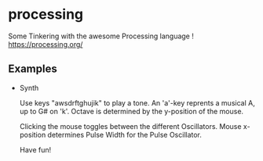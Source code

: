 # processing
Some Tinkering with the awesome Processing language ! https://processing.org/

## Examples

* Synth

    Use keys "awsdrftghujik" to play a tone. An 'a'-key reprents a musical A, up to G# on 'k'. 
    Octave is determined by the y-position of the mouse. 

    Clicking the mouse toggles between the different Oscillators. Mouse x-position determines Pulse Width for the Pulse Oscillator.

    Have fun!